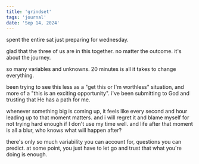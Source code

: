 ```yaml
---
title: 'grindset'
tags: 'journal'
date: 'Sep 14, 2024'
---
```


spent the entire sat just preparing for wednesday.

glad that the three of us are in this together. no matter the outcome. it's about the journey.

so many variables and unknowns. 20 minutes is all it takes to change everything.

been trying to see this less as a "get this or I'm worthless" situation, and more of a "this is an exciting opportunity". i've been submitting to God and trusting that He has a path for me.

whenever something big is coming up, it feels like every second and hour leading up to that moment matters. and i will regret it and blame myself for not trying hard enough if I don't use my time well. and life after that moment is all a blur, who knows what will happen after?

there's only so much variability you can account for, questions you can predict. at some point, you just have to let go and trust that what you're doing is enough.
